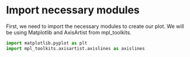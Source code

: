 # Import necessary modules

First, we need to import the necessary modules to create our plot. We will be using Matplotlib and AxisArtist from mpl_toolkits.

```python
import matplotlib.pyplot as plt
import mpl_toolkits.axisartist.axislines as axislines
```
